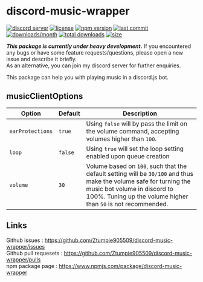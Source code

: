 # discord-music-wrapper

[![discord server](https://discordapp.com/api/guilds/328479087146303498/widget.png)](https://discord.gg/UGXYFdt) [![license](https://badgen.net/github/license/ztumpie905509/discord-music-wrapper)](https://github.com/Ztumpie905509/discord-music-wrapper/blob/master/LICENSE) [![npm version](https://badgen.net/npm/v/discord-music-wrapper)](https://www.npmjs.com/package/discord-music-wrapper) [![last commit](https://badgen.net/github/last-commit/ztumpie905509/discord-music-wrapper)](https://github.com/Ztumpie905509/discord-music-wrapper) [![downloads/month](https://badgen.net/npm/dm/discord-music-wrapper)](https://www.npmjs.com/package/discord-music-wrapper) [![total downloads](https://badgen.net/npm/dt/discord-music-wrapper)](https://www.npmjs.com/package/discord-music-wrapper) [![size](https://badgen.net/bundlephobia/minzip/discord-music-wrapper)](https://www.npmjs.com/package/discord-music-wrapper)

_**This package is currently under heavy development.**_
If you encountered any bugs or have some feature requests/questions, please open a new issue and describe it briefly.  
As an alternative, you can join my discord server for further enquiries.

This package can help you with playing music in a discord.js bot.

## musicClientOptions

| Option |Default|Description|
|---|---|---|
|`earProtections`|`true`|Using `false` will by pass the limit on the volume command, accepting volumes higher than `100`.|
|`loop`|`false`|Using `true` will set the loop setting enabled upon queue creation|
|`volume`|`30`|Volume based on `100`, such that the default setting will be `30/100` and thus make the volume safe for turning the music bot volume in discord to 100%. Tuning up the volume higher than `50` is not recommended. |

## Links

Github issues : <https://github.com/Ztumpie905509/discord-music-wrapper/issues>  
Github pull requesets : <https://github.com/Ztumpie905509/discord-music-wrapper/pulls>  
npm package page : <https://www.npmjs.com/package/discord-music-wrapper>  

